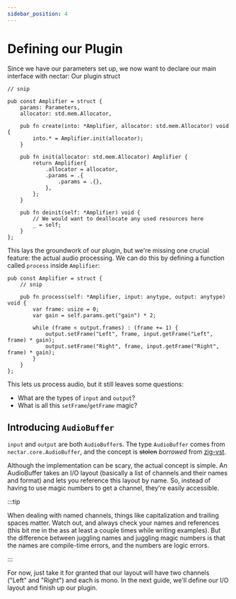```yaml
---
sidebar_position: 4
---
```


# Defining our Plugin

Since we have our parameters set up, we now want to declare our main interface with nectar: Our plugin struct

```zig title="src/main.zig"
// snip

pub const Amplifier = struct {
    params: Parameters,
    allocator: std.mem.Allocator,

    pub fn create(into: *Amplifier, allocator: std.mem.Allocator) void {
        into.* = Amplifier.init(allocator);
    }

    pub fn init(allocator: std.mem.Allocator) Amplifier {
        return Amplifier{
            .allocator = allocator,
            .params = .{
                .params = .{},
            },
        };
    }

    pub fn deinit(self: *Amplifier) void {
        // We would want to deallocate any used resources here
        _ = self;
    }
};
```

This lays the groundwork of our plugin, but we're missing one crucial feature: the actual audio processing. We can do this by defining a function called `process` inside `Amplifier`:

```zig title="src/main.zig"
pub const Amplifier = struct {
    // snip

    pub fn process(self: *Amplifier, input: anytype, output: anytype) void {
        var frame: usize = 0;
        var gain = self.params.get("gain") * 2;

        while (frame < output.frames) : (frame += 1) {
            output.setFrame("Left", frame, input.getFrame("Left", frame) * gain);
            output.setFrame("Right", frame, input.getFrame("Right", frame) * gain);
        }
    }
};
```

This lets us process audio, but it still leaves some questions:

- What are the types of `input` and `output`?
- What is all this `setFrame`/`getFrame` magic?

## Introducing `AudioBuffer`

`input` and `output` are both `AudioBuffer`s. The type `AudioBuffer` comes from `nectar.core.AudioBuffer`, and the concept is ~~stolen~~ *borrowed* from [zig-vst](https://github.com/schroffl/zig-vst/blob/03d97dc048ed7f53bdcd36838b6767c73359e261/src/audio_io.zig#L35-L79).

Although the implementation can be scary, the actual concept is simple. An AudioBuffer takes an I/O layout (basically a list of channels and their names and format) and lets you reference this layout by name. So, instead of having to use magic numbers to get a channel, they're easily accessible.

:::tip

When dealing with named channels, things like capitalization and trailing spaces matter. Watch out, and always check your names and references (this bit me in the ass at least a couple times while writing examples). But the difference between juggling names and juggling magic numbers is that the names are compile-time errors, and the numbers are logic errors.

:::

For now, just take it for granted that our layout will have two channels ("Left" and "Right") and each is mono. In the next guide, we'll define our I/O layout and finish up our plugin.
